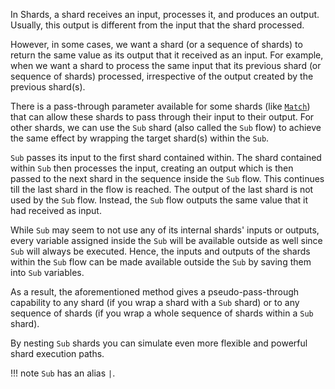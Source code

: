 In Shards, a shard receives an input, processes it, and produces an output. Usually, this output is different from the input that the shard processed.

However, in some cases, we want a shard (or a sequence of shards) to return the same value as its output that it received as an input. For example, when we want a shard to process the same input that its previous shard (or sequence of shards) processed, irrespective of the output created by the previous shard(s).

There is a pass-through parameter available for some shards (like [`Match`](../../../shards/General/Match/)) that can allow these shards to pass through their input to their output. For other shards, we can use the `Sub` shard (also called the `Sub` flow) to achieve the same effect by wrapping the target shard(s) within the `Sub`.

`Sub` passes its input to the first shard contained within. The shard contained within `Sub` then processes the input, creating an output which is then passed to the next shard in the sequence inside the `Sub` flow. This continues till the last shard in the flow is reached. The output of the last shard is not used by the `Sub` flow. Instead, the `Sub` flow outputs the same value that it had received as input.

While `Sub` may seem to not use any of its internal shards' inputs or outputs, every variable assigned inside the `Sub` will be available outside as well since `Sub` will always be executed. Hence, the inputs and outputs of the shards within the `Sub` flow can be made available outside the `Sub` by saving them into `Sub` variables.

As a result, the aforementioned method gives a pseudo-pass-through capability to any shard (if you wrap a shard with a `Sub` shard) or to any sequence of shards (if you wrap a whole sequence of shards within a `Sub` shard).

By nesting `Sub` shards you can simulate even more flexible and powerful shard execution paths.

!!! note
    `Sub` has an alias `|`.
